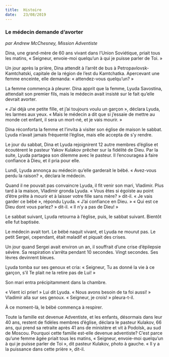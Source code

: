 ```yaml
---
title:  Histoire
date:   23/08/2019
---
```



### Le médecin demande d’avorter

_par Andrew McChesney, Mission Adventiste_

Dina, une grand-mère de 60 ans vivant dans l’Union Soviétique, priait tous les matins, « Seigneur, envoie-moi quelqu’un à qui je puisse parler de Toi. »

Un jour après la prière, Dina attendit à l’arrêt de bus à Petropavlovsk-Kamtchatski, capitale de la région de l’est du Kamtchatka. Apercevant une femme enceinte, elle demanda: « attendez-vous quelqu’un? »

La femme commença à pleurer. Dina apprit que la femme, Lyuda Savostina, attendait son premier fils, mais le médecin avait insisté sur le fait qu’elle devrait avorter.

« J’ai déjà une petite fille, et j’ai toujours voulu un garçon », déclara Lyuda, les larmes aux yeux. « Mais le médecin a dit que si j’essaie de mettre au monde cet enfant, il sera un mort-né, et je vais mourir. »

Dina réconforta la femme et l’invita à visiter son église de maison le sabbat. Lyuda n’avait jamais fréquenté l’église, mais elle accepta de s’y rendre.

Le jour du sabbat, Dina et Lyuda rejoignirent 12 autre membres d’église et écoutèrent le pasteur Yakov Kulakov prêcher sur la fidélité de Dieu. Par la suite, Lyuda partagea son dilemme avec le pasteur. Il l’encouragea à faire confiance à Dieu, et il pria pour elle.

Lundi, Lyuda annonça au médecin qu’elle garderait le bébé. « Avez-vous perdu la raison? », déclara le médecin.

Quand il ne pouvait pas convaincre Lyuda, il fit venir son mari, Vladimir. Plus tard à la maison, Vladimir gronda Lyuda. « Vous êtes si égoïste au point d’être prête à mourir et à laisser votre fille sans mère? » dit-il. « Je vais garder ce bébé », répondu Lyuda. « J’ai confiance en Dieu. » « Qui est ce Dieu dont vous parlez? » dit-il. « Il n’y a pas de Dieu! »

Le sabbat suivant, Lyuda retourna à l’église, puis, le sabbat suivant. Bientôt elle fut baptisée.

Le médecin avait tort. Le bébé naquit vivant, et Lyuda ne mourut pas. Le petit Sergei, cependant, était maladif et piquait des crises.

Un jour quand Sergei avait environ un an, il souffrait d’une crise d’épilepsie sévère. Sa respiration s’arrêta pendant 10 secondes. Vingt secondes. Ses lèvres devinrent bleues.

Lyuda tomba sur ses genoux et cria: « Seigneur, Tu as donné la vie à ce garçon, s’il Te plait ne la retire pas de Lui! »

Son mari entra précipitamment dans la chambre.

« Vient ici prier! » Lui dit Lyuda. « Nous avons besoin de ta foi aussi! » Vladimir alla sur ses genoux. « Seigneur, je crois! » pleura-t-il.

À ce moment-là, le bébé commença à respirer.

Toute la famille est devenue Adventiste, et les enfants, désormais dans leur 40 ans, restent de fidèles membres d’église, déclara le pasteur Kulakov, 66 ans, qui prend sa retraite après 41 ans de ministère et vit à Podolsk, au sud de Moscou. Pourquoi cette famille est-elle devenue adventiste? C’est parce qu’une femme âgée priait tous les matins, « Seigneur, envoie-moi quelqu’un à qui je puisse parler de Toi », dit pasteur Kulakov, photo à gauche. « Il y a la puissance dans cette prière », dit-il.
